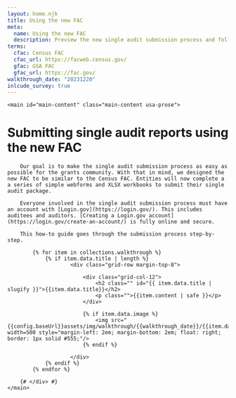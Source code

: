 ```yaml
---
layout: home.njk
title: Using the new FAC
meta:
  name: Using the new FAC
  description: Preview the new single audit submission process and follow step-by-step instructions for completion.
terms:
  cfac: Census FAC
  cfac_url: https://facweb.census.gov/
  gfac: GSA FAC
  gfac_url: https://fac.gov/
walkthrough_date: "20231220"
inlcude_survey: true
---
```


<div class="usa-in-page-nav-container">
    <aside
        class="usa-in-page-nav"
        data-title-text="On this page"
        data-title-heading-level="h2"
        data-scroll-offset="0"
        data-root-margin="0px 0px 0px 0px"
        data-threshold="1"
    ></aside>

    <main id="main-content" class="main-content usa-prose">

# Submitting single audit reports using the new FAC

        Our goal is to make the single audit submission process as easy as possible for the grants community. With that in mind, we designed the new FAC to be similar to the Census FAC. Entities will now complete a a series of simple webforms and XLSX workbooks to submit their single audit package.

        Everyone involved in the single audit submission process must have an account with [Login.gov](https://login.gov/). This includes auditees and auditors. [Creating a Login.gov account](https://login.gov/create-an-account/) is fully online and secure.

        This how-to guide goes through the submission process step-by-step.

            {% for item in collections.walkthrough %}
                {% if item.data.title | length %}
                        <div class="grid-row margin-top-8">

                            <div class="grid-col-12">
                                <h2 class="" id="{{ item.data.title | slugify }}">{{item.data.title}}</h2>
                                <p class="">{{item.content | safe }}</p>
                            </div>

                            {% if item.data.image %}
                                <img src="{{config.baseUrl}}assets/img/walkthrough/{{walkthrough_date}}/{{item.data.image}}" width=500 style="margin-left: 2em; margin-bottom: 2em; float: right; border: 1px solid #555;"/>
                            {% endif %}
                        
                        </div>
                {% endif %}
            {% endfor %}

        {# </div> #}
    </main>
</div>

<script src="https://touchpoints.app.cloud.gov/touchpoints/ba4ae239.js" async></script>
